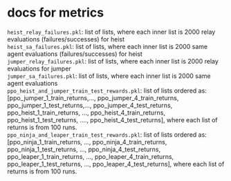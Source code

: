 # docs for metrics
`heist_relay_failures.pkl`: list of lists, where each inner list is 2000 relay evaluations (failures/successes) for heist <br>
`heist_sa_failures.pkl`: list of lists, where each inner list is 2000 same agent evaluations (failures/successes) for heist <br>
`jumper_relay_failures.pkl`: list of lists, where each inner list is 2000 relay evaluations for jumper <br>
`jumper_sa_failures.pkl`: list of lists, where each inner list is 2000 same agent evaluations <br>
`ppo_heist_and_jumper_train_test_rewards.pkl`: list of lists ordered as: [ppo_jumper_1_train_returns,..., ppo_jumper_4_train_returns, ppo_jumper_1_test_returns,..., ppo_jumper_4_test_returns, ppo_heist_1_train_returns, ..., ppo_heist_4_train_returns, ppo_heist_1_test_returns, ...., ppo_heist_4_test_returns], where each list of returns is from 100 runs. <br>
`ppo_ninja_and_leaper_train_test_rewards.pkl`: list of lists ordered as: [ppo_ninja_1_train_returns, ..., ppo_ninja_4_train_returns, ppo_ninja_1_test_returns, ..., ppo_ninja_4_test_returns, ppo_leaper_1_train_returns, ..., ppo_leaper_4_train_returns, ppo_leaper_1_test_returns, ..., ppo_leaper_4_test_returns], where each list of returns is from 100 runs. <br>